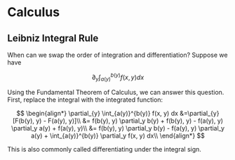 # Calculus

## Leibniz Integral Rule

When can we swap the order of integration and differentiation? Suppose we have

$$ \partial_{y} \int_{a(y)}^{b(y)} f(x, y) dx$$

Using the Fundamental Theorem of Calculus, we can answer this question. First, replace
the integral with the integrated function:

$$
\begin{align*}
\partial_{y} \int_{a(y)}^{b(y)} f(x, y) dx
&=\partial_{y} [F(b(y), y) - F(a(y), y)]\\
&= f(b(y), y) \partial_y b(y) + f(b(y), y) - f(a(y), y) \partial_y a(y) + f(a(y), y)\\
&= f(b(y), y) \partial_y b(y) - f(a(y), y) \partial_y a(y) + \int_{a(y)}^{b(y)} \partial_y f(x, y) dx\\
\end{align*}
$$

This is also commonly called differentiating under the integral sign.